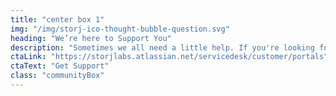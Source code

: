 ```yaml
---
title: "center box 1"
img: "/img/storj-ico-thought-bubble-question.svg"
heading: "We’re here to Support You"
description: "Sometimes we all need a little help. If you're looking for online tutorials, user guides, videos, technical documentation, or anything else to help you get your storage node up and running, the community is the place to be."
ctaLink: "https://storjlabs.atlassian.net/servicedesk/customer/portals"
ctaText: "Get Support"
class: "communityBox"
---
```


